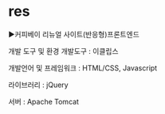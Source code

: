 # res
▶커피베이 리뉴얼 사이트(반응형)프론트엔드

개발 도구 및 환경
개발도구 : 이클립스

개발언어 및 프레임워크 : HTML/CSS, Javascript

라이브러리 : jQuery

서버 : Apache Tomcat


